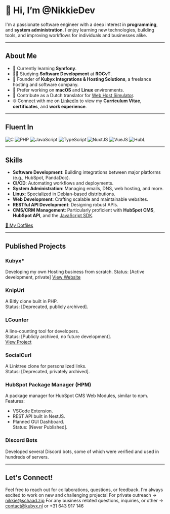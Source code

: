 # 👋 Hi, I’m @NikkieDev

I'm a passionate software engineer with a deep interest in **programming**, and **system administration**. I enjoy learning new technologies, building tools, and improving workflows for individuals and businesses alike.

---

## About Me
- 🌱 Currently learning **Symfony**.
- 👩‍🎓 Studying **Software Development** at **ROCvT**.
- 💼 Founder of **Kubyx Integrations & Hosting Solutions**, a freelance hosting and software company.
- 📱 Prefer working on **macOS** and **Linux** environments.
- 💬 Contribute as a Dutch translator for [Web Host Simulator](https://ko-fi.com/WebHostSimulator).
- 🌐 Connect with me on [LinkedIn](https://www.linkedin.com/in/nikkiedev/) to view my **Curriculum Vitae**, **certificates**, and **work experience**.

---

## Fluent In
![C](https://img.shields.io/badge/The_C_Programming_Language-808080)
![PHP](https://img.shields.io/badge/PHP-8993be)
![JavaScript](https://img.shields.io/badge/JavaScript-FFDE21)
![TypeScript](https://img.shields.io/badge/TypeScript-3178C6)
![NuxtJS](https://img.shields.io/badge/NuxtJS-42b883)
![VueJS](https://img.shields.io/badge/VueJS-42b883)
![HubL](https://img.shields.io/badge/HubL-fa7820)

---

## Skills
- **Software Development**: Building integrations between major platforms (e.g., HubSpot, PandaDoc).
- **CI/CD**: Automating workflows and deployments.
- **System Administration**: Managing emails, DNS, web hosting, and more.
- **Linux**: Specialized in Debian-based distributions.
- **Web Development**: Crafting scalable and maintainable websites.
- **RESTful API Development**: Designing robust APIs.
- **CMS/CRM Management**: Particularly proficient with **HubSpot CMS**, **HubSpot API**, and the [JavaScript SDK](https://www.npmjs.com/package/@hubspot/api-client).

[🔧 My Dotfiles](https://github.com/NikkieDev/dotfiles)

---

## Published Projects
### **Kubyx***
Developing my own Hosting business from scratch.
Status: [Active development, private]
[View Website](https://kbx.sh)

### **KnipUrl**
A Bitly clone built in PHP.  
Status: [Deprecated, publicly archived].

### **LCounter**
A line-counting tool for developers.  
Status: [Publicly archived, no future development].  
[View Project](https://github.com/NikkieDev/lcounter)

### **SocialCurl**
A Linktree clone for personalized links.  
Status: [Deprecated, privately archived].

### **HubSpot Package Manager (HPM)**
A package manager for HubSpot CMS Web Modules, similar to npm.  
Features: 
- VSCode Extension.  
- REST API built in NestJS.  
- Planned GUI Dashboard.  
Status: [Never Published].

### **Discord Bots**
Developed several Discord bots, some of which were verified and used in hundreds of servers.

---

## Let's Connect!
Feel free to reach out for collaborations, questions, or feedback. I'm always excited to work on new and challenging projects!
For private outreach -> nikkie@schaad.zip
For any business related questions, inquiries, or other -> contact@kubyx.nl or +31 643 917 146
